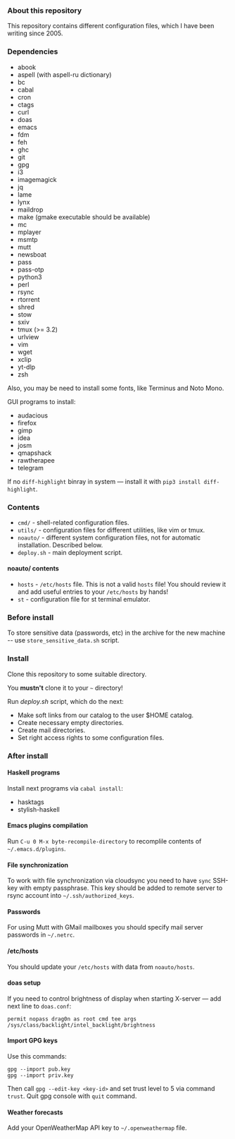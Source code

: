 ### About this repository

This repository contains different configuration files, which I have been writing since 2005.

### Dependencies

* abook
* aspell (with aspell-ru dictionary)
* bc
* cabal
* cron
* ctags
* curl
* doas
* emacs
* fdm
* feh
* ghc
* git
* gpg
* i3
* imagemagick
* jq
* lame
* lynx
* maildrop
* make (gmake executable should be available)
* mc
* mplayer
* msmtp
* mutt
* newsboat
* pass
* pass-otp
* python3
* perl
* rsync
* rtorrent
* shred
* stow
* sxiv
* tmux (>= 3.2)
* urlview
* vim
* wget
* xclip
* yt-dlp
* zsh

Also, you may be need to install some fonts, like Terminus and Noto Mono.

GUI programs to install:
* audacious
* firefox
* gimp
* idea
* josm
* qmapshack
* rawtherapee
* telegram

If no `diff-highlight` binray in system — install it with `pip3 install diff-highlight`.

### Contents

* `cmd/` - shell-related configuration files.
* `utils/` - configuration files for different utilities, like vim or tmux.
* `noauto/` - different system configuration files, not for automatic installation. Described below.
* `deploy.sh` - main deployment script.

#### noauto/ contents

* `hosts` - `/etc/hosts` file. This is not a valid `hosts` file! You should review it and add useful entries to your `/etc/hosts` by hands!
* `st` - configuration file for st terminal emulator.

### Before install

To store sensitive data (passwords, etc) in the archive for the new machine -- use `store_sensitive_data.sh` script.

### Install

Clone this repository to some suitable directory.

You **mustn't** clone it to your `~` directory!

Run *deploy.sh* script, which do the next:
* Make soft links from our catalog to the user $HOME catalog.
* Create necessary empty directories.
* Create mail directories.
* Set right access rights to some configuration files.

### After install

#### Haskell programs

Install next programs via `cabal install`:
* hasktags
* stylish-haskell

#### Emacs plugins compilation

Run `C-u 0 M-x byte-recompile-directory` to recomplile contents of `~/.emacs.d/plugins`.

#### File synchronization

To work with file synchronization via cloudsync you need to have `sync` SSH-key with empty passphrase. This key should be added to remote server to rsync account into
`~/.ssh/authorized_keys`.

#### Passwords

For using Mutt with GMail mailboxes you should specify mail server passwords in `~/.netrc`.

#### /etc/hosts

You should update your `/etc/hosts` with data from `noauto/hosts`.

#### doas setup

If you need to control brightness of display when starting X-server — add next line to `doas.conf`:

```
permit nopass drag0n as root cmd tee args /sys/class/backlight/intel_backlight/brightness
```

#### Import GPG keys

Use this commands:
```
gpg --import pub.key
gpg --import priv.key
```

Then call `gpg --edit-key <key-id>` and set trust level to 5 via command `trust`. Quit gpg console with `quit` command.

#### Weather forecasts

Add your OpenWeatherMap API key to `~/.openweathermap` file.

